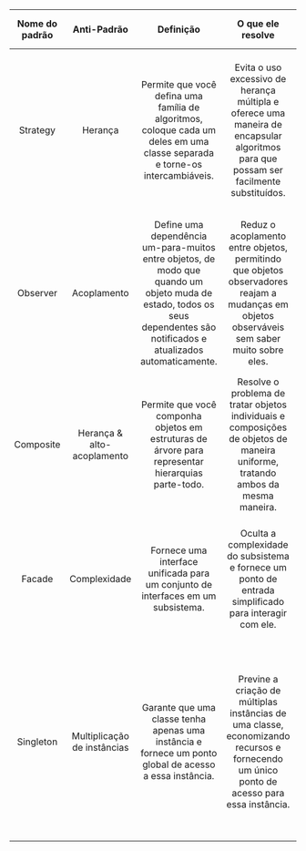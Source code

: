 | Nome do padrão | Anti-Padrão | Definição | O que ele resolve | Exemplo | Onde é usado na arquitetura Java |
| :---: | :---: | :---: | :---: | :---: | :---: |
| Strategy | Herança | Permite que você defina uma família de algoritmos, coloque cada um deles em uma classe separada e torne-os intercambiáveis. | Evita o uso excessivo de herança múltipla e oferece uma maneira de encapsular algoritmos para que possam ser facilmente substituídos. | Uso de estratégias diferentes para calcular impostos em um software de contabilidade. | Usadas em várias partes da arquitetura Java para promover flexibilidade na escolha de algoritmos específicos, como no cálculo de impostos em aplicativos financeiros.|
| Observer | Acoplamento | Define uma dependência um-para-muitos entre objetos, de modo que quando um objeto muda de estado, todos os seus dependentes são notificados e atualizados automaticamente. | Reduz o acoplamento entre objetos, permitindo que objetos observadores reajam a mudanças em objetos observáveis sem saber muito sobre eles. | Implementação de um sistema de notificação em tempo real em uma aplicação de mensagens. | Utilizado em Java para implementar a comunicação entre objetos, especialmente em sistemas com eventos ou notificações em tempo real, como aplicativos de mensagens.|
| Composite | Herança & alto-acoplamento | Permite que você componha objetos em estruturas de árvore para representar hierarquias parte-todo. | Resolve o problema de tratar objetos individuais e composições de objetos de maneira uniforme, tratando ambos da mesma maneira. | Construção de uma interface gráfica de usuário (GUI) com elementos gráficos como botões, caixas de seleção e painéis, que podem ser agrupados em hierarquias. | Amplamente empregado na construção de interfaces gráficas de usuário (GUIs) Java, permitindo a criação de hierarquias de elementos gráficos.|
| Facade | Complexidade | Fornece uma interface unificada para um conjunto de interfaces em um subsistema. |  Oculta a complexidade do subsistema e fornece um ponto de entrada simplificado para interagir com ele. |  Criação de uma fachada para interagir com diferentes bibliotecas ou serviços externos, simplificando o uso desses recursos. | É encontrado em sistemas Java que precisam interagir com bibliotecas externas ou serviços, fornecendo uma interface mais amigável. |
| Singleton | Multiplicação de instâncias | Garante que uma classe tenha apenas uma instância e fornece um ponto global de acesso a essa instância. | Previne a criação de múltiplas instâncias de uma classe, economizando recursos e fornecendo um único ponto de acesso para essa instância. | Gerenciamento de uma conexão de banco de dados compartilhada em um aplicativo Java. | Utilizado em Java quando é necessário controlar estritamente o número de instâncias de uma classe, como gerenciamento de recursos únicos, caches, gerenciadores de configuração, etc. | 
